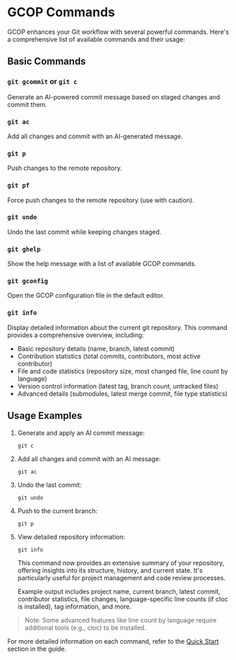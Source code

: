 # GCOP Commands

GCOP enhances your Git workflow with several powerful commands. Here's a comprehensive list of available commands and their usage:

## Basic Commands

### `git gcommit` or `git c`

Generate an AI-powered commit message based on staged changes and commit them.

### `git ac`

Add all changes and commit with an AI-generated message.

### `git p`

Push changes to the remote repository.

### `git pf`

Force push changes to the remote repository (use with caution).

### `git undo`

Undo the last commit while keeping changes staged.

### `git ghelp`

Show the help message with a list of available GCOP commands.

### `git gconfig`

Open the GCOP configuration file in the default editor.

### `git info`

Display detailed information about the current git repository. This command provides a comprehensive overview, including:

- Basic repository details (name, branch, latest commit)
- Contribution statistics (total commits, contributors, most active contributor)
- File and code statistics (repository size, most changed file, line count by language)
- Version control information (latest tag, branch count, untracked files)
- Advanced details (submodules, latest merge commit, file type statistics)

## Usage Examples

1. Generate and apply an AI commit message:
   ```
   git c
   ```

2. Add all changes and commit with an AI message:
   ```
   git ac
   ```

3. Undo the last commit:
   ```
   git undo
   ```

4. Push to the current branch:
   ```
   git p
   ```

5. View detailed repository information:
   ```
   git info
   ```
   This command now provides an extensive summary of your repository, offering insights into its structure, history, and current state. It's particularly useful for project management and code review processes.

   Example output includes project name, current branch, latest commit, contributor statistics, file changes, language-specific line counts (if cloc is installed), tag information, and more.

> Note: Some advanced features like line count by language require additional tools (e.g., cloc) to be installed.

For more detailed information on each command, refer to the [Quick Start](/guide/quick-start.md) section in the guide.
